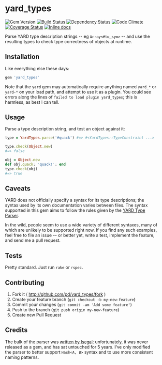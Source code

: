 # yard_types

[![Gem Version](https://badge.fury.io/rb/yard_types.svg)](http://badge.fury.io/rb/yard_types)
[![Build Status](https://travis-ci.org/pd/yard_types.svg?branch=master)](https://travis-ci.org/pd/yard_types)
[![Dependency Status](https://gemnasium.com/pd/yard_types.svg)](https://gemnasium.com/pd/yard_types)
[![Code Climate](https://codeclimate.com/github/pd/yard_types.png)](https://codeclimate.com/github/pd/yard_types)
[![Coverage Status](https://coveralls.io/repos/pd/yard_types/badge.png)](https://coveralls.io/r/pd/yard_types)
[![Inline docs](http://inch-ci.org/github/pd/yard_types.svg?branch=master)](http://inch-ci.org/github/pd/yard_types)

Parse YARD type description strings -- eg `Array<#to_sym>` -- and use the
resulting types to check type correctness of objects at runtime.

## Installation
Like everything else these days:

~~~ruby
gem 'yard_types'
~~~

Note that the `yard` gem may automatically require anything named `yard_*` or
`yard-*` on your load path, and attempt to use it as a plugin. You could see
errors along the lines of `failed to load plugin yard_types`; this is harmless,
as best I can tell.

## Usage
Parse a type description string, and test an object against it:

~~~ruby
type = YardTypes.parse('#quack') #=> #<YardTypes::TypeConstraint ...>

type.check(Object.new)
#=> false

obj = Object.new
def obj.quack; 'quack!'; end
type.check(obj)
#=> true
~~~

## Caveats
YARD does not officially specify a syntax for its type descriptions; the syntax
used by its own documentation varies between files. The syntax supported in
this gem aims to follow the rules given by the [YARD Type Parser][type-parser].

In the wild, people seem to use a wide variety of different syntaxes, many of
which are unlikely to be supported right now. If you find any such examples,
feel free to file an issue -- or better yet, write a test, implement the feature,
and send me a pull request.

## Tests
Pretty standard. Just run `rake` or `rspec`.

## Contributing

1. Fork it ( http://github.com/pd/yard_types/fork )
2. Create your feature branch (`git checkout -b my-new-feature`)
3. Commit your changes (`git commit -am 'Add some feature'`)
4. Push to the branch (`git push origin my-new-feature`)
5. Create new Pull Request

## Credits
The bulk of the parser was [written by lsegal](lsegal-parser); unfortunately, it
was never released as a gem, and has sat untouched for 5 years. I've only modified
the parser to better support `Hash<A, B>` syntax and to use more consistent
naming patterns.

[type-parser]: http://yardoc.org/types
[lsegel-parser]: https://github.com/lsegal/yard-types-parser
